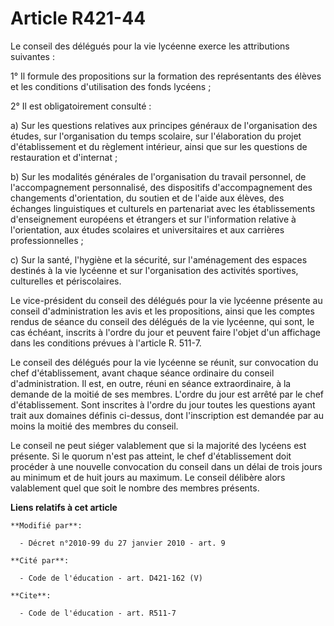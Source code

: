 # Article R421-44

Le conseil des délégués pour la vie lycéenne exerce les attributions suivantes : 

1° Il formule des propositions sur la formation des représentants des élèves et les conditions d'utilisation des fonds
lycéens ; 

2° Il est obligatoirement consulté : 

a) Sur les questions relatives aux principes généraux de l'organisation des études, sur l'organisation du temps scolaire, sur
l'élaboration du projet d'établissement et du règlement intérieur, ainsi que sur les questions de restauration et
d'internat ; 

b) Sur les modalités générales de l'organisation du travail personnel, de l'accompagnement personnalisé, des dispositifs
d'accompagnement des changements d'orientation, du soutien et de l'aide aux élèves, des échanges linguistiques et culturels
en partenariat avec les établissements d'enseignement européens et étrangers et sur l'information relative à l'orientation,
aux études scolaires et universitaires et aux carrières professionnelles ; 

c) Sur la santé, l'hygiène et la sécurité, sur l'aménagement des espaces destinés à la vie lycéenne et sur l'organisation des
activités sportives, culturelles et périscolaires.

Le vice-président du conseil des délégués pour la vie lycéenne présente au conseil d'administration les avis et les
propositions, ainsi que les comptes rendus de séance du conseil des délégués de la vie lycéenne, qui sont, le cas échéant,
inscrits à l'ordre du jour et peuvent faire l'objet d'un affichage dans les conditions prévues à l'article R. 511-7.

Le conseil des délégués pour la vie lycéenne se réunit, sur convocation du chef d'établissement, avant chaque séance
ordinaire du conseil d'administration. Il est, en outre, réuni en séance extraordinaire, à la demande de la moitié de ses
membres. L'ordre du jour est arrêté par le chef d'établissement. Sont inscrites à l'ordre du jour toutes les questions ayant
trait aux domaines définis ci-dessus, dont l'inscription est demandée par au moins la moitié des membres du conseil. 

Le conseil ne peut siéger valablement que si la majorité des lycéens est présente. Si le quorum n'est pas atteint, le chef
d'établissement doit procéder à une nouvelle convocation du conseil dans un délai de trois jours au minimum et de huit jours
au maximum. Le conseil délibère alors valablement quel que soit le nombre des membres présents.

**Liens relatifs à cet article**

	**Modifié par**:

	  - Décret n°2010-99 du 27 janvier 2010 - art. 9

	**Cité par**:

	  - Code de l'éducation - art. D421-162 (V)

	**Cite**:

	  - Code de l'éducation - art. R511-7
